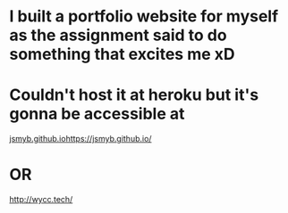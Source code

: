 # I built a portfolio website for myself as the assignment said to do something that excites me xD
# Couldn't host it at heroku but it's gonna be accessible at
[jsmyb.github.io](https://jsmyb.github.io/)https://jsmyb.github.io/
# OR
http://wycc.tech/
